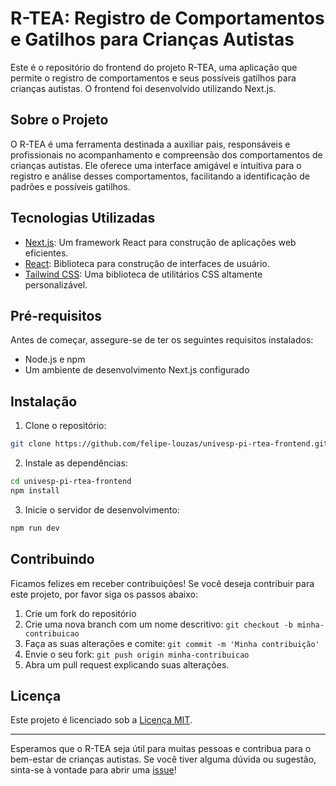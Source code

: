 # R-TEA: Registro de Comportamentos e Gatilhos para Crianças Autistas

Este é o repositório do frontend do projeto R-TEA, uma aplicação que permite o registro de comportamentos e seus possíveis gatilhos para crianças autistas. O frontend foi desenvolvido utilizando Next.js.

## Sobre o Projeto

O R-TEA é uma ferramenta destinada a auxiliar pais, responsáveis e profissionais no acompanhamento e compreensão dos comportamentos de crianças autistas. Ele oferece uma interface amigável e intuitiva para o registro e análise desses comportamentos, facilitando a identificação de padrões e possíveis gatilhos.

## Tecnologias Utilizadas

- [Next.js](https://nextjs.org/): Um framework React para construção de aplicações web eficientes.
- [React](https://reactjs.org/): Biblioteca para construção de interfaces de usuário.
- [Tailwind CSS](https://tailwindcss.com/): Uma biblioteca de utilitários CSS altamente personalizável.

## Pré-requisitos

Antes de começar, assegure-se de ter os seguintes requisitos instalados:

- Node.js e npm
- Um ambiente de desenvolvimento Next.js configurado

## Instalação

1. Clone o repositório:

```bash
git clone https://github.com/felipe-louzas/univesp-pi-rtea-frontend.git
```

2. Instale as dependências:

```bash
cd univesp-pi-rtea-frontend
npm install
```

3. Inicie o servidor de desenvolvimento:

```bash
npm run dev
```

## Contribuindo

Ficamos felizes em receber contribuições! Se você deseja contribuir para este projeto, por favor siga os passos abaixo:

1. Crie um fork do repositório
2. Crie uma nova branch com um nome descritivo: `git checkout -b minha-contribuicao`
3. Faça as suas alterações e comite: `git commit -m 'Minha contribuição'`
4. Envie o seu fork: `git push origin minha-contribuicao`
5. Abra um pull request explicando suas alterações.

## Licença

Este projeto é licenciado sob a [Licença MIT](LICENSE).

---

Esperamos que o R-TEA seja útil para muitas pessoas e contribua para o bem-estar de crianças autistas. Se você tiver alguma dúvida ou sugestão, sinta-se à vontade para abrir uma [issue](https://github.com/felipe-louzas/univesp-pi-rtea-frontend/issues)!
